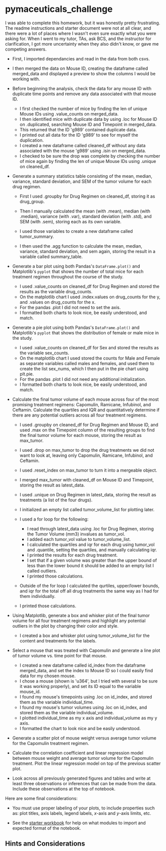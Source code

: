 # pymaceuticals_challenge

 I was able to complete this homework, but it was honestly pretty frustrating. The readme instructions and starter document were not at all clear, and there were a lot of places where I wasn't even sure exactly what you were asking for. When I went to my tutor, TAs, ask BCS, and the instructor for clarification, I got more uncertainty when they also didn't know, or gave me competing answers.

  - First, I imported dependancies and read in the data from both csvs.

  - I then merged the data on Mouse ID, creating the dataframe called merged_data and displayed a preview to show the columns I would be working with.



* Before beginning the analysis, check the data for any mouse ID with duplicate time points and remove any data associated with that mouse ID.

  - I first checked the number of mice by finding the len of unique Mouse IDs using .value_counts on merged_data.
  - I then identified mice with duplicate data by using .loc for Mouse ID on .duplicated, searching  Mouse ID and Timepoint in merged_data. 
  - This returned that the ID 'g989' contained duplicate data.
  - I printed out all data for the ID 'g989' to see for myself the duplication.
  - I created a new dataframe called cleaned_df without any data associated with the mouse 'g989' using .isin on merged_data. 
  - I checked to be sure the drop was complete by checking the number of mice again by finding the len of unique Mouse IDs using .unique on cleaned_df.



* Generate a summary statistics table consisting of the mean, median, variance, standard deviation, and SEM of the tumor volume for each drug regimen.

  - First I used .groupby for Drug Regimen on cleaned_df, storing it as drug_group.

  - Then I manually calculated the mean (with .mean), median (with .median), variance (with .var), standard deviation (with .std), and SEM (with .sem), storing each as its own variable.
  - I used those variables to create a new dataframe called tumor_summary.

  - I then used the .agg function to calculate the mean, median, variance, standard deviation, and sem again, storing the result in a variable called summary_table. 



* Generate a bar plot using both Pandas's `DataFrame.plot()` and Matplotlib's `pyplot` that shows  the number of total mice for each treatment regimen throughout the course of the study.

  - I used .value_counts on cleaned_df for Drug Regimen and stored the results as the variable drug_counts.
  - On the matplotlib chart I used .index.values on drug_counts for the y, and .values on drug_counts for the x.
  - For the pandas .plot I did not need to set the axis. 
  - I formatted both charts to look nice, be easily understood, and match.



* Generate a pie plot using both Pandas's `DataFrame.plot()` and Matplotlib's `pyplot` that shows the distribution of female or male mice in the study.

  - I used .value_counts on cleaned_df for Sex and stored the results as the variable sex_counts.
  - On the matplotlib chart I used stored the counts for Male and Female as separate variables called males and females, and used them to create the list sex_nums, which I then put in the pie chart using plt.pie.
  - For the pandas .plot I did not need any additional initialization. 
  - I formatted both charts to look nice, be easily understood, and match.



* Calculate the final tumor volume of each mouse across four of the most promising treatment regimens: Capomulin, Ramicane, Infubinol, and Ceftamin. Calculate the quartiles and IQR and quantitatively determine if there are any potential outliers across all four treatment regimens.

  - I used .groupby on cleaned_df for Drug Regimen and Mouse ID, and used .max on the Timepoint column of the resulting groups to find the final tumor volume for each mouse, storing the result as max_tumor.
  - I used .drop on max_tumor to drop the drug treatments we did not want to look at, leaving only Capomulin, Ramicane, Infubinol, and Ceftamin.
  - I used .reset_index on max_tumor to turn it into a mergeable object.
  - I merged max_tumor with cleaned_df on Mouse ID and Timepoint, storing the result as latest_data.

  - I used .unique on Drug Regimen in latest_data, storing the result as treatments (a list of the four drugs).
  - I initialized an empty list called tumor_volume_list for plotting later.

  - I used a for loop for the following:
      - I read through latest_data using .loc for Drug Regimen, storing the Tumor Volume (mm3) invalues as tumor_vol.
      - I added each tumor_vol value to tumor_volume_list.
      - I calculated the quartiles and iqr for each drug using tumor_vol and .quantile, setting the quartiles, and manually calculating iqr.
      - I printed the results for each drug treatment.
      - I set that if a given volume was greater than the upper bound of less than the lower bound it should be added to an empty list I called outliers. 
      - I printed those calculations. 

  - Outside of the for loop I calculated the qurtiles, upper/lower bounds, and iqr for the total off all drug treatments the same way as I had for them individually. 
  - I printed those calculations.

  
* Using Matplotlib, generate a box and whisker plot of the final tumor volume for all four treatment regimens and highlight any potential outliers in the plot by changing their color and style.
  - I created a box and whisker plot using tumor_volume_list for the content and treatments for the labels.


* Select a mouse that was treated with Capomulin and generate a line plot of tumor volume vs. time point for that mouse.
  - I created a new dataframe called id_index from the dataframe merged_data, and set the index to Mouse ID so I could easily find data for my chosen mouse.
  - I chose a mouse (shown is 'u364', but I tried with several to be sure it was working properly), and set its ID equal to the variable mouse_id.
  - I found my mouse's timepoints using .loc on id_index, and stored them as the variable individual_time.
  - I found my mouse's tumor volumes using .loc on id_index, and stored them as the variable individual_volume.
  - I plotted individual_time as my x axis and individual_volume as my y axis.
  - I formatted the chart to look nice and be easily understood.

* Generate a scatter plot of mouse weight versus average tumor volume for the Capomulin treatment regimen.

* Calculate the correlation coefficient and linear regression model between mouse weight and average tumor volume for the Capomulin treatment. Plot the linear regression model on top of the previous scatter plot.

* Look across all previously generated figures and tables and write at least three observations or inferences that can be made from the data. Include these observations at the top of notebook.

Here are some final considerations:

* You must use proper labeling of your plots, to include properties such as: plot titles, axis labels, legend labels, _x_-axis and _y_-axis limits, etc.

* See the [starter workbook](Pymaceuticals/pymaceuticals_starter.ipynb) for help on what modules to import and expected format of the notebook.

## Hints and Considerations